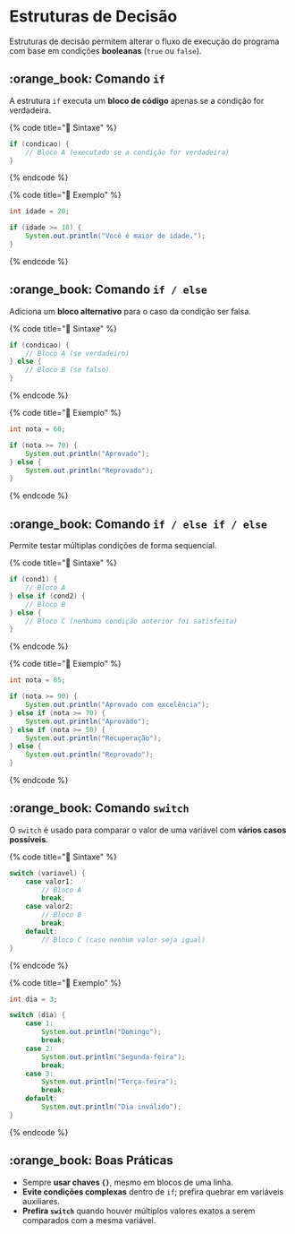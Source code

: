 # Estruturas de Decisão

Estruturas de decisão permitem alterar o fluxo de execução do programa com base em condições **booleanas** (`true` ou `false`).

## :orange\_book: Comando `if`

A estrutura `if` executa um **bloco de código** apenas se a condição for verdadeira.

{% code title="📌 Sintaxe" %}
```java
if (condicao) {
    // Bloco A (executado se a condição for verdadeira)
}
```
{% endcode %}

{% code title="🧪 Exemplo" %}
```java
int idade = 20;

if (idade >= 18) {
    System.out.println("Você é maior de idade.");
}
```
{% endcode %}

## :orange\_book: Comando `if / else`

Adiciona um **bloco alternativo** para o caso da condição ser falsa.

{% code title="📌 Sintaxe" %}
```java
if (condicao) {
    // Bloco A (se verdadeiro)
} else {
    // Bloco B (se falso)
}
```
{% endcode %}

{% code title="🧪 Exemplo" %}
```java
int nota = 60;

if (nota >= 70) {
    System.out.println("Aprovado");
} else {
    System.out.println("Reprovado");
}
```
{% endcode %}

## :orange\_book: Comando `if / else if / else`

Permite testar múltiplas condições de forma sequencial.&#x20;

{% code title="📌 Sintaxe" %}
```java
if (cond1) {
    // Bloco A
} else if (cond2) {
    // Bloco B
} else {
    // Bloco C (nenhuma condição anterior foi satisfeita)
}
```
{% endcode %}

{% code title="🧪 Exemplo" %}
```java
int nota = 85;

if (nota >= 90) {
    System.out.println("Aprovado com excelência");
} else if (nota >= 70) {
    System.out.println("Aprovado");
} else if (nota >= 50) {
    System.out.println("Recuperação");
} else {
    System.out.println("Reprovado");
}
```
{% endcode %}

## :orange\_book: Comando `switch`

O `switch` é usado para comparar o valor de uma variável com **vários casos possíveis**.

{% code title="📌 Sintaxe" %}
```java
switch (variavel) {
    case valor1:
        // Bloco A
        break;
    case valor2:
        // Bloco B
        break;
    default:
        // Bloco C (caso nenhum valor seja igual)
}
```
{% endcode %}

{% code title="🧪 Exemplo" %}
```java
int dia = 3;

switch (dia) {
    case 1:
        System.out.println("Domingo");
        break;
    case 2:
        System.out.println("Segunda-feira");
        break;
    case 3:
        System.out.println("Terça-feira");
        break;
    default:
        System.out.println("Dia inválido");
}
```
{% endcode %}

## :orange\_book: Boas Práticas&#x20;

* Sempre **usar chaves `{}`**, mesmo em blocos de uma linha.
* **Evite condições complexas** dentro de `if`; prefira quebrar em variáveis auxiliares.
* **Prefira `switch`** quando houver múltiplos valores exatos a serem comparados com a mesma variável.
